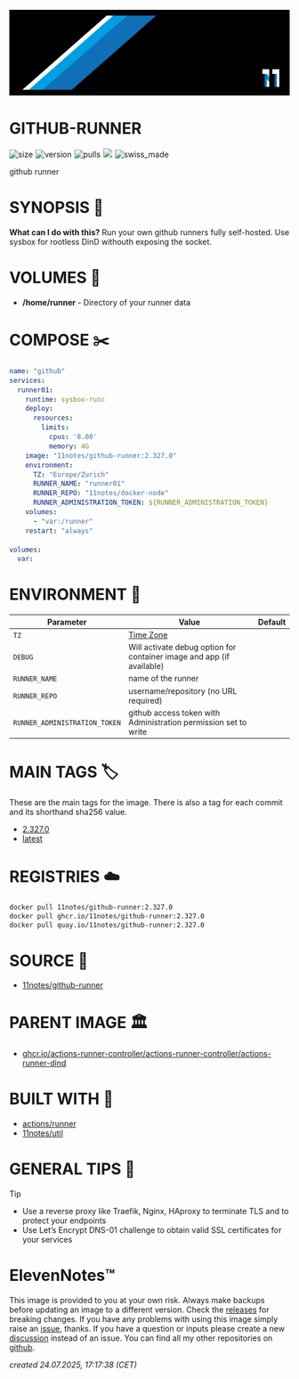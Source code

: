 ![banner](https://github.com/11notes/defaults/blob/main/static/img/banner.png?raw=true)

# GITHUB-RUNNER
![size](https://img.shields.io/docker/image-size/11notes/github-runner/2.327.0?color=0eb305)![5px](https://github.com/11notes/defaults/blob/main/static/img/transparent5x2px.png?raw=true)![version](https://img.shields.io/docker/v/11notes/github-runner/2.327.0?color=eb7a09)![5px](https://github.com/11notes/defaults/blob/main/static/img/transparent5x2px.png?raw=true)![pulls](https://img.shields.io/docker/pulls/11notes/github-runner?color=2b75d6)![5px](https://github.com/11notes/defaults/blob/main/static/img/transparent5x2px.png?raw=true)[<img src="https://img.shields.io/github/issues/11notes/docker-GITHUB-RUNNER?color=7842f5">](https://github.com/11notes/docker-GITHUB-RUNNER/issues)![5px](https://github.com/11notes/defaults/blob/main/static/img/transparent5x2px.png?raw=true)![swiss_made](https://img.shields.io/badge/Swiss_Made-FFFFFF?labelColor=FF0000&logo=data:image/svg%2bxml;base64,PHN2ZyB2ZXJzaW9uPSIxIiB3aWR0aD0iNTEyIiBoZWlnaHQ9IjUxMiIgdmlld0JveD0iMCAwIDMyIDMyIiB4bWxucz0iaHR0cDovL3d3dy53My5vcmcvMjAwMC9zdmciPgogIDxyZWN0IHdpZHRoPSIzMiIgaGVpZ2h0PSIzMiIgZmlsbD0idHJhbnNwYXJlbnQiLz4KICA8cGF0aCBkPSJtMTMgNmg2djdoN3Y2aC03djdoLTZ2LTdoLTd2LTZoN3oiIGZpbGw9IiNmZmYiLz4KPC9zdmc+)

github runner

# SYNOPSIS 📖
**What can I do with this?** Run your own github runners fully self-hosted. Use sysbox for rootless DinD withouth exposing the socket. 

# VOLUMES 📁
* **/home/runner** - Directory of your runner data

# COMPOSE ✂️
```yaml
name: "github"
services:
  runner01:
    runtime: sysbox-runc
    deploy:
      resources:
        limits:
          cpus: '8.00'
          memory: 4G
    image: "11notes/github-runner:2.327.0"
    environment:
      TZ: "Europe/Zurich"
      RUNNER_NAME: "runner01"
      RUNNER_REPO: "11notes/docker-node"
      RUNNER_ADMINISTRATION_TOKEN: ${RUNNER_ADMINISTRATION_TOKEN}
    volumes:
      - "var:/runner"
    restart: "always"

volumes:
  var:
```

# ENVIRONMENT 📝
| Parameter | Value | Default |
| --- | --- | --- |
| `TZ` | [Time Zone](https://en.wikipedia.org/wiki/List_of_tz_database_time_zones) | |
| `DEBUG` | Will activate debug option for container image and app (if available) | |
| `RUNNER_NAME` | name of the runner | |
| `RUNNER_REPO` | username/repository (no URL required) | |
| `RUNNER_ADMINISTRATION_TOKEN` | github access token with Administration permission set to write | |

# MAIN TAGS 🏷️
These are the main tags for the image. There is also a tag for each commit and its shorthand sha256 value.

* [2.327.0](https://hub.docker.com/r/11notes/github-runner/tags?name=2.327.0)
* [latest](https://hub.docker.com/r/11notes/github-runner/tags?name=latest)

# REGISTRIES ☁️
```
docker pull 11notes/github-runner:2.327.0
docker pull ghcr.io/11notes/github-runner:2.327.0
docker pull quay.io/11notes/github-runner:2.327.0
```

# SOURCE 💾
* [11notes/github-runner](https://github.com/11notes/docker-GITHUB-RUNNER)

# PARENT IMAGE 🏛️
* [ghcr.io/actions-runner-controller/actions-runner-controller/actions-runner-dind](https://github.com/actions/actions-runner-controller/blob/master/runner/actions-runner-dind.ubuntu-22.04.dockerfile)

# BUILT WITH 🧰
* [actions/runner](https://github.com/actions/actions-runner-controller)
* [11notes/util](https://github.com/11notes/docker-util)

# GENERAL TIPS 📌
> [!TIP]
>* Use a reverse proxy like Traefik, Nginx, HAproxy to terminate TLS and to protect your endpoints
>* Use Let’s Encrypt DNS-01 challenge to obtain valid SSL certificates for your services

# ElevenNotes™️
This image is provided to you at your own risk. Always make backups before updating an image to a different version. Check the [releases](https://github.com/11notes/docker-github-runner/releases) for breaking changes. If you have any problems with using this image simply raise an [issue](https://github.com/11notes/docker-github-runner/issues), thanks. If you have a question or inputs please create a new [discussion](https://github.com/11notes/docker-github-runner/discussions) instead of an issue. You can find all my other repositories on [github](https://github.com/11notes?tab=repositories).

*created 24.07.2025, 17:17:38 (CET)*